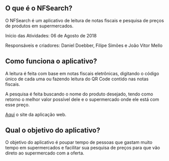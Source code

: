 ## O que é o NFSearch?

O NFSearch é um aplicativo de leitura de notas fiscais e pesquisa de preços de produtos em supermercados.

Início das Atividades: 06 de Agosto de 2018

Responsáveis e criadores: Daniel Doebber, Filipe Simões e João Vitor Mello

## Como funciona o aplicativo?

A leitura é feita com base em notas fiscais eletrônicas, digitando o código único de cada uma ou fazendo leitura do QR Code contido nas notas fiscais.

A pesquisa é feita buscando o nome do produto desejado, tendo como retorno o melhor valor possível dele e o supermercado onde ele está com esse preço.

[Aqui](https://nfsearch.herokuapp.com/) o site da aplicação web.

## Qual o objetivo do aplicativo?

O objetivo do aplicativo é poupar tempo de pessoas que gastam muito tempo em supermercados e facilitar sua pesquisa de preços para que vão direto ao supermercado com a oferta.
